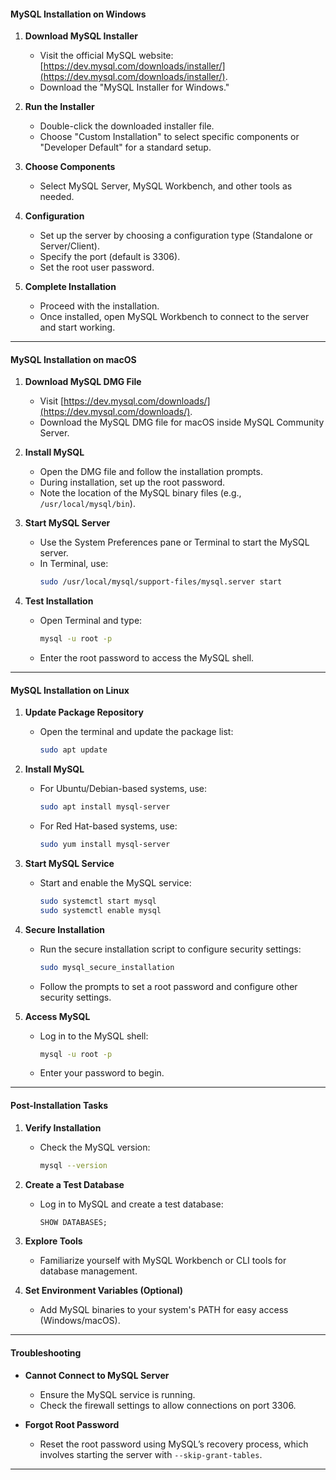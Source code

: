 #### MySQL Installation on Windows

1. **Download MySQL Installer**

   - Visit the official MySQL website: [https://dev.mysql.com/downloads/installer/](https://dev.mysql.com/downloads/installer/).
   - Download the "MySQL Installer for Windows."

2. **Run the Installer**

   - Double-click the downloaded installer file.
   - Choose "Custom Installation" to select specific components or "Developer Default" for a standard setup.

3. **Choose Components**

   - Select MySQL Server, MySQL Workbench, and other tools as needed.

4. **Configuration**

   - Set up the server by choosing a configuration type (Standalone or Server/Client).
   - Specify the port (default is 3306).
   - Set the root user password.

5. **Complete Installation**

   - Proceed with the installation.
   - Once installed, open MySQL Workbench to connect to the server and start working.

---

#### MySQL Installation on macOS

1. **Download MySQL DMG File**

   - Visit [https://dev.mysql.com/downloads/](https://dev.mysql.com/downloads/).
   - Download the MySQL DMG file for macOS inside MySQL Community Server.

2. **Install MySQL**

   - Open the DMG file and follow the installation prompts.
   - During installation, set up the root password.
   - Note the location of the MySQL binary files (e.g., `/usr/local/mysql/bin`).

3. **Start MySQL Server**

   - Use the System Preferences pane or Terminal to start the MySQL server.
   - In Terminal, use:
     ```bash
     sudo /usr/local/mysql/support-files/mysql.server start
     ```

4. **Test Installation**

   - Open Terminal and type:
     ```bash
     mysql -u root -p
     ```
   - Enter the root password to access the MySQL shell.

---

#### MySQL Installation on Linux

1. **Update Package Repository**

   - Open the terminal and update the package list:
     ```bash
     sudo apt update
     ```

2. **Install MySQL**

   - For Ubuntu/Debian-based systems, use:
     ```bash
     sudo apt install mysql-server
     ```
   - For Red Hat-based systems, use:
     ```bash
     sudo yum install mysql-server
     ```

3. **Start MySQL Service**

   - Start and enable the MySQL service:
     ```bash
     sudo systemctl start mysql
     sudo systemctl enable mysql
     ```

4. **Secure Installation**

   - Run the secure installation script to configure security settings:
     ```bash
     sudo mysql_secure_installation
     ```
   - Follow the prompts to set a root password and configure other security settings.

5. **Access MySQL**

   - Log in to the MySQL shell:
     ```bash
     mysql -u root -p
     ```
   - Enter your password to begin.

---

#### Post-Installation Tasks

1. **Verify Installation**

   - Check the MySQL version:
     ```bash
     mysql --version
     ```

2. **Create a Test Database**

   - Log in to MySQL and create a test database:
     ```sql
     SHOW DATABASES;
     ```

3. **Explore Tools**

   - Familiarize yourself with MySQL Workbench or CLI tools for database management.

4. **Set Environment Variables (Optional)**

   - Add MySQL binaries to your system's PATH for easy access (Windows/macOS).

---

#### Troubleshooting

- **Cannot Connect to MySQL Server**

  - Ensure the MySQL service is running.
  - Check the firewall settings to allow connections on port 3306.

- **Forgot Root Password**

  - Reset the root password using MySQL’s recovery process, which involves starting the server with `--skip-grant-tables`.

---